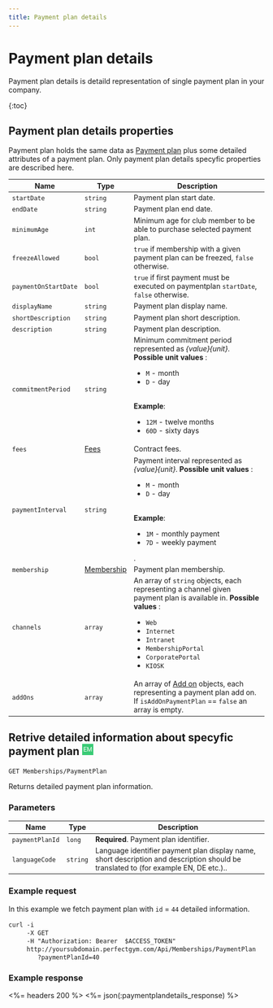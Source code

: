 ```yaml
---
title: Payment plan details
---
```


# Payment plan details

Payment plan details is detaild representation of single payment plan in your company. 

{:toc}


## Payment plan details properties

Payment plan holds the same data as [Payment plan][PaymentPlanProperties] plus some detailed attributes of a payment plan.
Only payment plan details specyfic properties are described here.


Name            	 | Type        				| Description
---------------------|--------------------------|---------------
`startDate`          |`string`     				| Payment plan start date.
`endDate`     		 |`string`     				| Payment plan end date.
`minimumAge`		 |`int`		   				| Minimum age for club member to be able to purchase selected payment plan.
`freezeAllowed`      |`bool`       				| `true` if membership with a given payment plan can be freezed, `false` otherwise.
`paymentOnStartDate` |`bool`       				| `true` if first payment must be executed on paymentplan `startDate`, `false` otherwise.
`displayName`		 |`string`     				| Payment plan display name.
`shortDescription`   |`string`     				| Payment plan short description.
`description`        |`string`     				| Payment plan description.
`commitmentPeriod`   |`string`     				| Minimum commitment period represented as _{value}{unit}_. **Possible unit values** : <br><ul><li>`M` - month</li><li>`D` - day</li></ul><br>**Example**: <br><ul><li>`12M` - twelve months</li><li>`60D` - sixty days</li></ul>
`fees`         		 |[Fees][Fees] 				| Contract fees.
`paymentInterval`    |`string` 	   				| Payment interval represented as _{value}{unit}_. **Possible unit values** : <br><ul><li>`M` - month</li><li>`D` - day</li></ul><br>**Example**: <br><ul><li>`1M` - monthly payment</li><li>`7D` - weekly payment</li></ul>.
`membership`		 |[Membership][Membership]	| Payment plan membership.
`channels`			 |`array`					| An array of `string` objects, each representing a channel given payment plan is available in. **Possible values** : <br><ul><li>`Web`</li><li>`Internet`</li><li>`Intranet`</li><li>`MembershipPortal`</li><li>`CorporatePortal`</li><li>`KIOSK`</li></ul>
`addOns`			 |`array`					| An array of [Add on][AddOn] objects, each representing a payment plan add on. If `isAddOnPaymentPlan` == `false` an array is empty.
          




## Retrive detailed information about specyfic payment plan ![alt text][EM]

    GET Memberships/PaymentPlan

Returns detailed payment plan information.


### Parameters

Name             | Type       | Description
-----------------|------------|------------
`paymentPlanId`  |`long`      | **Required**. Payment plan identifier.
`languageCode`   |`string`    | Language identifier payment plan display name, short description and description should be translated to (for example EN, DE etc.)..



### Example request

In this example we fetch payment plan with `id` = `44` detailed information.

``` command-line
curl -i 
     -X GET 
     -H "Authorization: Bearer  $ACCESS_TOKEN"  
     http://yoursubdomain.perfectgym.com/Api/Memberships/PaymentPlan
     	?paymentPlanId=40     	
```


### Example response

<%= headers 200 %>
<%= json(:paymentplandetails_response) %>



[PaymentPlanProperties]: /api/memberships/paymentplans#properties 
[Fees]: /appendix/datatypes/contractfees
[Membership]: /api/memberships/memberships#properties
[AddOn]: /appendix/datatypes/paymentplanaddon

[EM]: /assets/images/employee.png "Employee mode"
[UM]: /assets/images/user.png "User mode"
